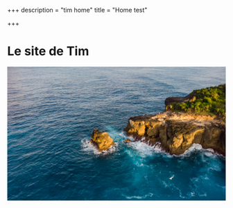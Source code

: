 +++
description = "tim home"
title = "Home test"

+++
# Le site de Tim

![](/assets/arbre.png-0216.jpg)